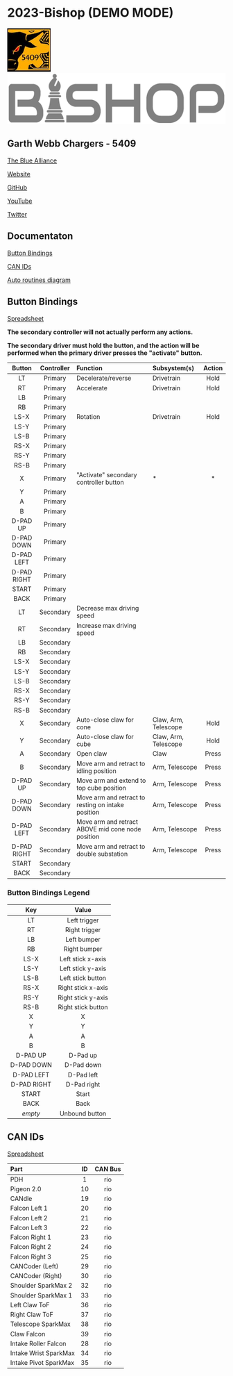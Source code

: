 # 2023-Bishop (DEMO MODE)

![5409](./img/garthwebbrobotics_small.jpg)
![Bishop](./img/bishop_logo.png)

## Garth Webb Chargers - 5409

[The Blue Alliance](https://www.thebluealliance.com/team/5409)

[Website](https://sites.google.com/hdsb.ca/garthwebrobotics/home)

[GitHub](https://github.com/FRC5409)

[YouTube](https://www.youtube.com/@gwssrobotics5409)

[Twitter](https://twitter.com/gwssrobotics)


## Documentaton

[Button Bindings](#button-bindings)

[CAN IDs](#can-ids)

[Auto routines diagram](./doc/Auto%20Routines%20Diagram.pdf)

## Button Bindings

[Spreadsheet](https://docs.google.com/spreadsheets/d/16q68sTLZL_yzSjSJYOGjy_1UXNXGKpiWCxEIEpy729s/edit?usp=sharing)

**The secondary controller will not actually perform any actions.**

**The secondary driver must hold the button, and the action will be performed when the primary driver presses the "activate" button.**

| Button      | Controller | Function                                           | Subsystem(s)          | Action |
| :---------: | :--------: | :------------------------------------------------- | :-------------------- | :----: |
| LT          | Primary    | Decelerate/reverse                                 | Drivetrain           | Hold  |
| RT          | Primary    | Accelerate                                         | Drivetrain           | Hold  |
| LB          | Primary    |                                                    |                      |       |
| RB          | Primary    |                                                    |                      |       |
| LS-X        | Primary    | Rotation                                           | Drivetrain           | Hold  |
| LS-Y        | Primary    |                                                    |                      |       |
| LS-B        | Primary    |                                                    |                      |       |
| RS-X        | Primary    |                                                    |                      |       |
| RS-Y        | Primary    |                                                    |                      |       |
| RS-B        | Primary    |                                                    |                      |       |
| X           | Primary    | "Activate" secondary controller button             | \*                   | \*    |
| Y           | Primary    |                                                    |                      |       |
| A           | Primary    |                                                    |                      |       |
| B           | Primary    |                                                    |                      |       |
| D-PAD UP    | Primary    |                                                    |                      |       |
| D-PAD DOWN  | Primary    |                                                    |                      |       |
| D-PAD LEFT  | Primary    |                                                    |                      |       |
| D-PAD RIGHT | Primary    |                                                    |                      |       |
| START       | Primary    |                                                    |                      |       |
| BACK        | Primary    |                                                    |                      |       |
| LT          | Secondary  | Decrease max driving speed                         |                      |       |
| RT          | Secondary  | Increase max driving speed                         |                      |       |
| LB          | Secondary  |                                                    |                      |       |
| RB          | Secondary  |                                                    |                      |       |
| LS-X        | Secondary  |                                                    |                      |       |
| LS-Y        | Secondary  |                                                    |                      |       |
| LS-B        | Secondary  |                                                    |                      |       |
| RS-X        | Secondary  |                                                    |                      |       |
| RS-Y        | Secondary  |                                                    |                      |       |
| RS-B        | Secondary  |                                                    |                      |       |
| X           | Secondary  | Auto-close claw for cone                           | Claw, Arm, Telescope | Hold  |
| Y           | Secondary  | Auto-close claw for cube                           | Claw, Arm, Telescope | Hold  |
| A           | Secondary  | Open claw                                          | Claw                 | Press |
| B           | Secondary  | Move arm and retract to idling position            | Arm, Telescope       | Press |
| D-PAD UP    | Secondary  | Move arm and extend to top cube position           | Arm, Telescope       | Press |
| D-PAD DOWN  | Secondary  | Move arm and retract to resting on intake position | Arm, Telescope       | Press |
| D-PAD LEFT  | Secondary  | Move arm and retract ABOVE mid cone node position  | Arm, Telescope       | Press |
| D-PAD RIGHT | Secondary  | Move arm and retract to double substation          | Arm, Telescope       | Press |
| START       | Secondary  |                                                    |                      |       |
| BACK        | Secondary  |                                                    |                      |       |

### Button Bindings Legend

| Key         | Value              |
| :---------: | :----------------: |
| LT          | Left trigger       |
| RT          | Right trigger      |
| LB          | Left bumper        |
| RB          | Right bumper       |
| LS-X        | Left stick x-axis  |
| LS-Y        | Left stick y-axis  |
| LS-B        | Left stick button  |
| RS-X        | Right stick x-axis |
| RS-Y        | Right stick y-axis |
| RS-B        | Right stick button |
| X           | X                  |
| Y           | Y                  |
| A           | A                  |
| B           | B                  |
| D-PAD UP    | D-Pad up           |
| D-PAD DOWN  | D-Pad down         |
| D-PAD LEFT  | D-Pad left         |
| D-PAD RIGHT | D-Pad right        |
| START       | Start              |
| BACK        | Back               |
| *empty*     | Unbound button     |


## CAN IDs

[Spreadsheet](https://docs.google.com/spreadsheets/d/1NtnqaaMVDYO0TyJ946Wxg0dBtV19xBe5mVzWcAWxIAw/edit?usp=sharing)

| Part                      | ID  | CAN Bus         |
| :------------------------ | :-: | :-------------: |
| PDH                       | 1   | rio             |
| Pigeon 2.0                | 10  | rio             |
| CANdle                    | 19  | rio             |
| Falcon Left 1             | 20  | rio             |
| Falcon Left 2             | 21  | rio             |
| Falcon Left 3             | 22  | rio             |
| Falcon Right 1            | 23  | rio             |
| Falcon Right 2            | 24  | rio             |
| Falcon Right 3            | 25  | rio             |
| CANCoder (Left)           | 29  | rio             |
| CANCoder (Right)          | 30  | rio             |
| Shoulder SparkMax 2       | 32  | rio             |
| Shoulder SparkMax 1       | 33  | rio             |
| Left Claw ToF             | 36  | rio             |
| Right Claw ToF            | 37  | rio             |
| Telescope SparkMax        | 38  | rio             |
| Claw Falcon               | 39  | rio             |
| Intake Roller Falcon      | 28  | rio             |
| Intake Wrist SparkMax     | 34  | rio             |
| Intake Pivot SparkMax     | 35  | rio             |
